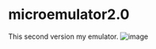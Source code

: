 # microemulator2.0

This second version my emulator.
![image](https://user-images.githubusercontent.com/90469666/198893657-d7170d5a-f1dc-43e7-a563-5398853d3c65.png)
